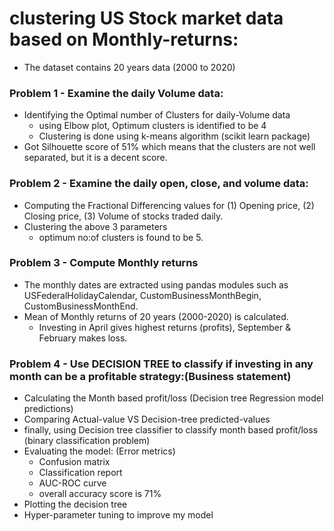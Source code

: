 # clustering US Stock market data based on Monthly-returns:
* The dataset contains 20 years data (2000 to 2020)

### Problem 1 - Examine the daily Volume data:
* Identifying the Optimal number of Clusters for daily-Volume data
  * using Elbow plot, Optimum clusters is identified to be 4
  * Clustering is done using k-means algorithm (scikit learn package)
* Got Silhouette score of 51% which means that the clusters are not well separated, but it is a decent score.

### Problem 2 - Examine the daily open, close, and volume data:
* Computing the Fractional Differencing values for (1) Opening price, (2) Closing price, (3) Volume of stocks traded daily.
* Clustering the above 3 parameters
   * optimum no:of clusters is found to be 5.

### Problem 3 - Compute Monthly returns
* The monthly dates are extracted using pandas modules such as USFederalHolidayCalendar, CustomBusinessMonthBegin, CustomBusinessMonthEnd.
* Mean of Monthly returns of 20 years (2000-2020) is calculated.
   * Investing in April gives highest returns (profits), September & February makes loss.

### Problem 4 - Use DECISION TREE to classify if investing in any month can be a profitable strategy:(Business statement)
* Calculating the Month based profit/loss (Decision tree Regression model predictions)
* Comparing Actual-value VS Decision-tree predicted-values
* finally, using Decision tree classifier to classify month based profit/loss (binary classification problem)
* Evaluating the model: (Error metrics)
    * Confusion matrix
    * Classification report
    * AUC-ROC curve
    * overall accuracy score is 71%
* Plotting the decision tree
* Hyper-parameter tuning to improve my model

